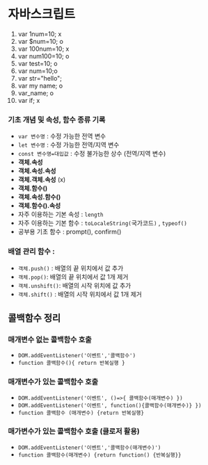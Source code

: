 # 자바스크립트
1. var 1num=10; x <!-- 오답:숫자가 앞에 있어서 -->
2. var $num=10; o
3. var 100num=10; x <!-- 오답:숫자가 앞에 있어서 -->
4. var num100=10; o
5. var test=10; o
6. var num=10;o
7. var str="hello"; 
8. var my name; o <!-- 오답:공백이 있어서 붙여써도 틀림. 왜냐면 소문자만 있어서. 대문자도 적절히 섞어줘야한다. -->
9. var_name; o
10. var if; x <!--오답:키워드 사용 -->
### 기초 개념 및 속성, 함수 종류 기록
* `var 변수명` : 수정 가능한 전역 변수
* `let 변수명` : 수정 가능한 전역/지역 변수
* `const 변수명=대입값` : 수정 불가능한 상수 (전역/지역 변수)
* **객체.속성** 
* **객체.속성.속성** 
* **객체.객체.속성** (x) <!-- 객체 2번 연속은 기본적으로 불가 -->
* **객체.함수()** 
* **객체.속성.함수()** 
* **객체.함수().속성** 
* 자주 이용하는 기본 속성 : `length`
* 자주 이용하는 기본 함수 : `toLocaleString(`국가코드`)` , `typeof()`
* 공부용 기초 함수 : prompt(), confirm()
### **배열** 관리 함수 : 
* `객체.push()` : 배열의 끝 위치에서 값 추가
* `객체.pop()`: 배열의 끝 위치에서 값 1개 제거
* `객체.unshift()`: 배열의 시작 위치에 값 추가
* `객체.shift()` : 배열의 시작 위치에서 값 1개 제거

## 콜백함수 정리
### 매개변수 없는 콜백함수 호출
* `DOM.addEventListener('이벤트','콜백함수')`
* `function 콜백함수(){ return 반복실행 }`

### 매개변수가 있는 콜백함수 호출
* `DOM.addEventListener('이벤트', ()=>{ 콜백함수(매개변수) })`
* `DOM.addEventListener('이벤트', function(){콜백함수(매개변수)} })`
* `function 콜백함수 (매개변수) {return 반복실행}`

### 매가변수가 있는 콜백함수 호출 (클로저 활용)
* `DOM.addEventListener('이벤트','콜백함수(매개변수)')`
* `function 콜백함수(매개변수) {return function() {반복실행}}`

